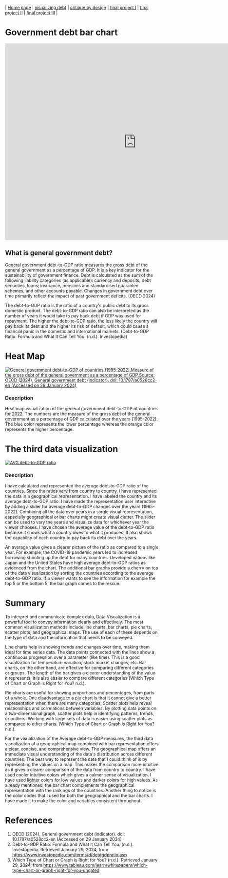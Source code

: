 | [Home page](https://vks5639.github.io/TSWD-Portfolio/) | [visualizing debt](dataviz) | [critique by design](critique-by-design) | [final project I](final-project-part-one) | [final project II](final-project-part-two) | [final project III](final-project-part-three) |


# Government debt bar chart

<iframe src="https://data.oecd.org/chart/7kiM" width="860" height="645" style="border: 0" mozallowfullscreen="true" webkitallowfullscreen="true" allowfullscreen="true"><a href="https://data.oecd.org/chart/7kiM" target="_blank">OECD Chart: General government debt, Total, % of GDP, Annual, 2022</a></iframe>

## What is general government debt?
General government debt-to-GDP ratio measures the gross debt of the general government as a percentage of GDP. It is a key indicator for the sustainability of government finance. Debt is calculated as the sum of the following liability categories (as applicable): currency and deposits; debt securities, loans; insurance, pensions and standardised guarantee schemes, and other accounts payable. Changes in government debt over time primarily reflect the impact of past government deficits. (OECD 2024)

The debt-to-GDP ratio is the ratio of a country's public debt to its gross domestic product.
The debt-to-GDP ratio can also be interpreted as the number of years it would take to pay back debt if GDP was used for repayment.
The higher the debt-to-GDP ratio, the less likely the country will pay back its debt and the higher its risk of default, which could cause a financial panic in the domestic and international markets.
(Debt-to-GDP Ratio: Formula and What It Can Tell You. (n.d.). Investopedia)

# Heat Map

<div class='tableauPlaceholder' id='viz1706575752557' style='position: relative'><noscript><a href='#'><img alt='General government debt-to-GDP of countries (1995-2022).Measure of the gross debt of the general government as a percentage of GDP.Source: OECD (2024), General government debt (indicator). doi: 10.1787&#47;a0528cc2-en (Accessed on 29 January 2024) ' src='https:&#47;&#47;public.tableau.com&#47;static&#47;images&#47;de&#47;debt-to-GDPratioviz&#47;debt-to-GDPvizSourceNationalAccountsataGlanceGeneralGovernment-GeneralGovernmentDebt-OECDData_theOECDhttpdata_oecd_orgggageneral-government-debt_htm_Accessed27Jan_2024_&#47;1_rss.png' style='border: none' /></a></noscript><object class='tableauViz'  style='display:none;'><param name='host_url' value='https%3A%2F%2Fpublic.tableau.com%2F' /> <param name='embed_code_version' value='3' /> <param name='site_root' value='' /><param name='name' value='debt-to-GDPratioviz&#47;debt-to-GDPvizSourceNationalAccountsataGlanceGeneralGovernment-GeneralGovernmentDebt-OECDData_theOECDhttpdata_oecd_orgggageneral-government-debt_htm_Accessed27Jan_2024_' /><param name='tabs' value='no' /><param name='toolbar' value='yes' /><param name='static_image' value='https:&#47;&#47;public.tableau.com&#47;static&#47;images&#47;de&#47;debt-to-GDPratioviz&#47;debt-to-GDPvizSourceNationalAccountsataGlanceGeneralGovernment-GeneralGovernmentDebt-OECDData_theOECDhttpdata_oecd_orgggageneral-government-debt_htm_Accessed27Jan_2024_&#47;1.png' /> <param name='animate_transition' value='yes' /><param name='display_static_image' value='yes' /><param name='display_spinner' value='yes' /><param name='display_overlay' value='yes' /><param name='display_count' value='yes' /><param name='language' value='en-US' /><param name='filter' value='publish=yes' /></object></div>
<script type='text/javascript'>
  var divElement = document.getElementById('viz1706575752557');
  var vizElement = divElement.getElementsByTagName('object')[0];
  vizElement.style.width='100%';vizElement.style.height=(divElement.offsetWidth*0.75)+'px';
  var scriptElement = document.createElement('script');
  scriptElement.src = 'https://public.tableau.com/javascripts/api/viz_v1.js';
  vizElement.parentNode.insertBefore(scriptElement, vizElement);
</script>

### Description


Heat map visualization of the general government debt-to-GDP of countries for 2022. The numbers are the measure of the gross debt of the general government as a percentage of GDP calculated over the years (1995-2022).  The blue color represents the lower percentage whereas the orange color represents the higher percentage.



# The third data visualization

<div class='tableauPlaceholder' id='viz1706557972312' style='position: relative'><noscript><a href='#'><img alt='AVG debt-to-GDP ratio ' src='https:&#47;&#47;public.tableau.com&#47;static&#47;images&#47;DG&#47;DGZX2HNPC&#47;1_rss.png' style='border: none' /></a></noscript><object class='tableauViz'  style='display:none;'><param name='host_url' value='https%3A%2F%2Fpublic.tableau.com%2F' /> <param name='embed_code_version' value='3' /> <param name='path' value='shared&#47;DGZX2HNPC' /> <param name='toolbar' value='yes' /><param name='static_image' value='https:&#47;&#47;public.tableau.com&#47;static&#47;images&#47;DG&#47;DGZX2HNPC&#47;1.png' /> <param name='animate_transition' value='yes' /><param name='display_static_image' value='yes' /><param name='display_spinner' value='yes' /><param name='display_overlay' value='yes' /><param name='display_count' value='yes' /><param name='language' value='en-US' /><param name='filter' value='publish=yes' /></object></div>
<script type='text/javascript'>
  var divElement = document.getElementById('viz1706557972312');
  var vizElement = divElement.getElementsByTagName('object')[0];
  if ( divElement.offsetWidth > 800 ) { vizElement.style.width='1000px';vizElement.style.height='827px';} else if ( divElement.offsetWidth > 500 ) { vizElement.style.width='1000px';vizElement.style.height='827px';} else { vizElement.style.width='100%';vizElement.style.height='827px';}
  var scriptElement = document.createElement('script');
  scriptElement.src = 'https://public.tableau.com/javascripts/api/viz_v1.js';
  vizElement.parentNode.insertBefore(scriptElement, vizElement);
</script>

### Description

I have calculated and represented the average debt-to-GDP ratio of the countries. Since the ratios vary from country to country, I have represented the data in a geographical representation. I have labeled the country and its average debt-to-GDP ratio. I have made the representation user interactive by adding a slider for average debt-to-GDP changes over the years (1995-2022). Combining all the data over years in a single visual representation, especially geographical or bar charts might create visual clutter. The slider can be used to vary the years and visualize data for whichever year the viewer chooses.  I have chosen the average value of the debt-to-GDP ratio because it shows what a country owes to what it produces. It also shows the capability of each country to pay back its debt over the years. 

An average value gives a clearer picture of the ratio as compared to a single year. For example, the COVID-19 pandemic years led to increased borrowing shooting up the debt for many countries. Developed nations like Japan and the United States have high average debt-to-GDP ratios as evidenced from the chart. The additional bar graphs provide a cherry on top of the data visualization by sorting the countries according to the average debt-to-GDP ratio. If a viewer wants to see the information for example the top 5 or the bottom 5, the bar graph comes to the rescue. 

# Summary

To interpret and communicate complex data, Data Visualization is a powerful tool to convey information clearly and effectively. The most common visualization methods include line charts, bar charts, pie charts, scatter plots, and geographical maps. The use of each of these depends on the type of data and the information that needs to be conveyed.

Line charts help in showing trends and changes over time, making them ideal for time series data. The data points connected with the lines show a continuous progression over a parameter (like time). This is a good visualization for temperature variation, stock market changes, etc. Bar charts, on the other hand, are effective for comparing different categories or groups. The length of the bar gives a clearer understanding of the value it represents. It is also easier to compare different categories (Which Type of Chart or Graph is Right for You? n.d.). 

Pie charts are useful for showing proportions and percentages, from parts of a whole. One disadvantage to a pie chart is that it cannot give a better representation when there are many categories. Scatter plots 
help reveal relationships and correlations between variables. By plotting data points on a two-dimensional graph, scatter plots help in identifying patterns, trends, or outliers. Working with large sets of data is easier using scatter plots as compared to other charts. (Which Type of Chart or Graph is Right for You? n.d.). 

For the visualization of the Average debt-to-GDP measures, the third data visualization of a geographical map combined with bar representation offers a clear, concise, and comprehensive view. The geographical map offers an immediate visual understanding of the data's distribution across different countries. The best way to represent the data that I could think of is by representing the values on a map. This makes the comparison more intuitive as it gives a clearer comparison of the data from country to country. I have used cooler intuitive colors which gives a calmer sense of visualization. I have used lighter colors for low values and darker colors for high values. As already mentioned, the bar chart complements the geographical representation with the rankings of the countries. Another thing to notice is the color codes that I used for both the geographical and the bar charts. I have made it to make the color and variables consistent throughout.

# References
1. OECD (2024), General government debt (indicator). doi: 10.1787/a0528cc2-en (Accessed on 29 January 2024)
2. Debt-to-GDP Ratio: Formula and What It Can Tell You. (n.d.). Investopedia. Retrieved January 29, 2024, from https://www.investopedia.com/terms/d/debtgdpratio.asp
3. Which Type of Chart or Graph is Right for You? (n.d.). Retrieved January 29, 2024, from https://www.tableau.com/learn/whitepapers/which-type-chart-or-graph-right-for-you-ungated

